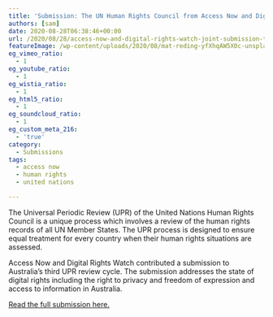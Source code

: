 ```yaml
---
title: 'Submission: The UN Human Rights Council from Access Now and Digital Rights Watch'
authors: [sam]
date: 2020-08-28T06:38:46+00:00
url: /2020/08/28/access-now-and-digital-rights-watch-joint-submission-to-the-un-human-rights-council/
featureImage: /wp-content/uploads/2020/08/mat-reding-yfXhqAW5X0c-unsplash.jpg
eg_vimeo_ratio:
  - 1
eg_youtube_ratio:
  - 1
eg_wistia_ratio:
  - 1
eg_html5_ratio:
  - 1
eg_soundcloud_ratio:
  - 1
eg_custom_meta_216:
  - 'true'
category:
  - Submissions
tags:
  - access now
  - human rights
  - united nations

---
```

The Universal Periodic Review (UPR) of the United Nations Human Rights Council is a unique process which involves a review of the human rights records of all UN Member States. The UPR process is designed to ensure equal treatment for every country when their human rights situations are assessed.

Access Now and Digital Rights Watch contributed a submission to Australia&#8217;s third UPR review cycle. The submission addresses the state of digital rights including the right to privacy and freedom of expression and access to information in Australia.

[Read the full submission here.][1]

 [1]: /wp-content/uploads/2020/08/Australia-37th-Session-UPR-Joint-Submission-Access-Now-and-Digital-Rights-Watch-9-July-2020.pdf
